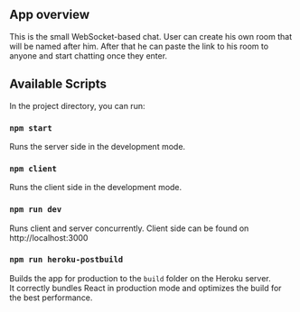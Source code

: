 ## App overview

This is the small WebSocket-based chat. User can create his own room that will be named after him. After that he can paste the link to his room to anyone and start chatting once they enter.

## Available Scripts

In the project directory, you can run:

### `npm start`

Runs the server side in the development mode.

### `npm client`

Runs the client side in the development mode.

### `npm run dev`

Runs client and server concurrently. Client side can be found on http://localhost:3000

### `npm run heroku-postbuild`

Builds the app for production to the `build` folder on the Heroku server.<br>
It correctly bundles React in production mode and optimizes the build for the best performance.
